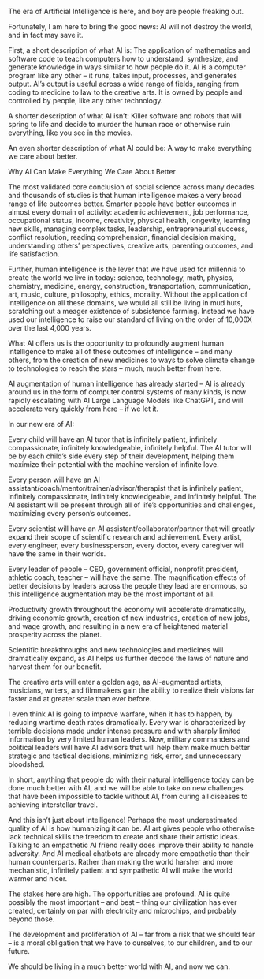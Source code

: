 The era of Artificial Intelligence is here, and boy are people freaking out.

Fortunately, I am here to bring the good news: AI will not destroy the world, and in fact may save it.

First, a short description of what AI is: The application of mathematics and software code to teach computers how to understand, synthesize, and generate knowledge in ways similar to how people do it. AI is a computer program like any other – it runs, takes input, processes, and generates output. AI’s output is useful across a wide range of fields, ranging from coding to medicine to law to the creative arts. It is owned by people and controlled by people, like any other technology.

A shorter description of what AI isn’t: Killer software and robots that will spring to life and decide to murder the human race or otherwise ruin everything, like you see in the movies.

An even shorter description of what AI could be: A way to make everything we care about better.

Why AI Can Make Everything We Care About Better

The most validated core conclusion of social science across many decades and thousands of studies is that human intelligence makes a very broad range of life outcomes better. Smarter people have better outcomes in almost every domain of activity: academic achievement, job performance, occupational status, income, creativity, physical health, longevity, learning new skills, managing complex tasks, leadership, entrepreneurial success, conflict resolution, reading comprehension, financial decision making, understanding others’ perspectives, creative arts, parenting outcomes, and life satisfaction.

Further, human intelligence is the lever that we have used for millennia to create the world we live in today: science, technology, math, physics, chemistry, medicine, energy, construction, transportation, communication, art, music, culture, philosophy, ethics, morality. Without the application of intelligence on all these domains, we would all still be living in mud huts, scratching out a meager existence of subsistence farming. Instead we have used our intelligence to raise our standard of living on the order of 10,000X over the last 4,000 years.

What AI offers us is the opportunity to profoundly augment human intelligence to make all of these outcomes of intelligence – and many others, from the creation of new medicines to ways to solve climate change to technologies to reach the stars – much, much better from here.

AI augmentation of human intelligence has already started – AI is already around us in the form of computer control systems of many kinds, is now rapidly escalating with AI Large Language Models like ChatGPT, and will accelerate very quickly from here – if we let it.

In our new era of AI:

Every child will have an AI tutor that is infinitely patient, infinitely compassionate, infinitely knowledgeable, infinitely helpful. The AI tutor will be by each child’s side every step of their development, helping them maximize their potential with the machine version of infinite love.

Every person will have an AI assistant/coach/mentor/trainer/advisor/therapist that is infinitely patient, infinitely compassionate, infinitely knowledgeable, and infinitely helpful. The AI assistant will be present through all of life’s opportunities and challenges, maximizing every person’s outcomes.

Every scientist will have an AI assistant/collaborator/partner that will greatly expand their scope of scientific research and achievement. Every artist, every engineer, every businessperson, every doctor, every caregiver will have the same in their worlds.

Every leader of people – CEO, government official, nonprofit president, athletic coach, teacher – will have the same. The magnification effects of better decisions by leaders across the people they lead are enormous, so this intelligence augmentation may be the most important of all.

Productivity growth throughout the economy will accelerate dramatically, driving economic growth, creation of new industries, creation of new jobs, and wage growth, and resulting in a new era of heightened material prosperity across the planet.

Scientific breakthroughs and new technologies and medicines will dramatically expand, as AI helps us further decode the laws of nature and harvest them for our benefit.

The creative arts will enter a golden age, as AI-augmented artists, musicians, writers, and filmmakers gain the ability to realize their visions far faster and at greater scale than ever before.

I even think AI is going to improve warfare, when it has to happen, by reducing wartime death rates dramatically. Every war is characterized by terrible decisions made under intense pressure and with sharply limited information by very limited human leaders. Now, military commanders and political leaders will have AI advisors that will help them make much better strategic and tactical decisions, minimizing risk, error, and unnecessary bloodshed.

In short, anything that people do with their natural intelligence today can be done much better with AI, and we will be able to take on new challenges that have been impossible to tackle without AI, from curing all diseases to achieving interstellar travel.

And this isn’t just about intelligence! Perhaps the most underestimated quality of AI is how humanizing it can be. AI art gives people who otherwise lack technical skills the freedom to create and share their artistic ideas. Talking to an empathetic AI friend really does improve their ability to handle adversity. And AI medical chatbots are already more empathetic than their human counterparts. Rather than making the world harsher and more mechanistic, infinitely patient and sympathetic AI will make the world warmer and nicer.

The stakes here are high. The opportunities are profound. AI is quite possibly the most important – and best – thing our civilization has ever created, certainly on par with electricity and microchips, and probably beyond those.

The development and proliferation of AI – far from a risk that we should fear – is a moral obligation that we have to ourselves, to our children, and to our future.

We should be living in a much better world with AI, and now we can.
